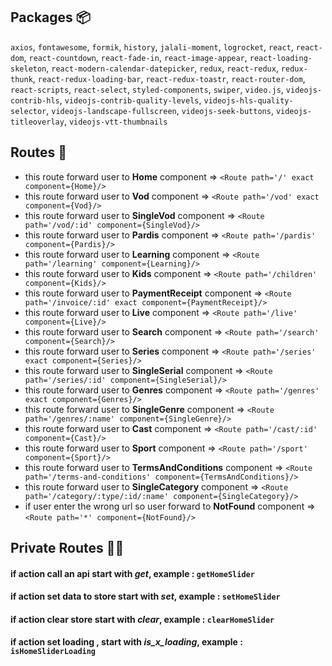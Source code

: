 ## Packages :package:
`axios`,
`fontawesome`,
`formik`,
`history`,
`jalali-moment`,
`logrocket`,
`react`,
`react-dom`,
`react-countdown`,
`react-fade-in`,
`react-image-appear`,
`react-loading-skeleton`,
`react-modern-calendar-datepicker`,
`redux`,
`react-redux`,
`redux-thunk`,
`react-redux-loading-bar`,
`react-redux-toastr`,
`react-router-dom`,
`react-scripts`,
`react-select`,
`styled-components`,
`swiper`,
`video.js`,
`videojs-contrib-hls`, 
`videojs-contrib-quality-levels`,
`videojs-hls-quality-selector`,
`videojs-landscape-fullscreen`,
`videojs-seek-buttons`,
`videojs-titleoverlay`,
`videojs-vtt-thumbnails` 


## Routes :door:
* this route forward user to __Home__ component                         => `<Route path='/' exact component={Home}/>`
* this route forward user to __Vod__ component                          => `<Route path='/vod' exact component={Vod}/>`
* this route forward user to __SingleVod__ component                    => `<Route path='/vod/:id' component={SingleVod}/>`
* this route forward user to __Pardis__ component                       => `<Route path='/pardis' component={Pardis}/>`
* this route forward user to __Learning__ component                     => `<Route path='/learning' component={Learning}/>`
* this route forward user to __Kids__ component                         => `<Route path='/children' component={Kids}/>`
* this route forward user to __PaymentReceipt__ component               => `<Route path='/invoice/:id' exact component={PaymentReceipt}/>`
* this route forward user to __Live__ component                         => `<Route path='/live' component={Live}/>`
* this route forward user to __Search__ component                       => `<Route path='/search' component={Search}/>`
* this route forward user to __Series__ component                       => `<Route path='/series' exact component={Series}/>`
* this route forward user to __SingleSerial__ component                 => `<Route path='/series/:id' component={SingleSerial}/>`
* this route forward user to __Genres__ component                       => `<Route path='/genres' exact component={Genres}/>`
* this route forward user to __SingleGenre__ component                  => `<Route path='/genres/:name' component={SingleGenre}/>`
* this route forward user to __Cast__ component                         => `<Route path='/cast/:id' component={Cast}/>`
* this route forward user to __Sport__ component                        => `<Route path='/sport' component={Sport}/>`
* this route forward user to __TermsAndConditions__ component           => `<Route path='/terms-and-conditions' component={TermsAndConditions}/>`
* this route forward user to __SingleCategory__ component               => `<Route path='/category/:type/:id/:name' component={SingleCategory}/>`
* if user enter the wrong url so user forward to __NotFound__ component => `<Route path='*' component={NotFound}/>`


## Private Routes :door::key:



















#### if action call an api start with *get*,              example : `getHomeSlider`
#### if action set data to store start with *set*,        example : `setHomeSlider`
#### if action clear store start with *clear*,            example : `clearHomeSlider`
#### if action set loading , start with *is_x_loading*,   example : `isHomeSliderLoading`
